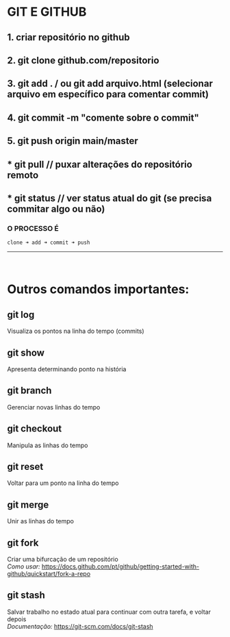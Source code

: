 # GIT E GITHUB


## 1. criar repositório no github

## 2. git clone github.com/repositorio

## 3.	 git add . / ou git add arquivo.html (selecionar arquivo em específico para 	comentar commit)

## 4.	 git commit -m "comente sobre o commit"

## 5.	 git push origin main/master 

## *	 git pull // puxar alterações do repositório remoto

## *	 git status // ver status atual do git (se precisa 	commitar algo ou não)


### O PROCESSO É

    clone ➜ add ➜ commit ➜ push

---

<br>

# Outros comandos importantes:

    
## git log  
Visualiza os pontos na linha do tempo (commits)

## git show     
 Apresenta determinando ponto na história

## git branch   
 Gerenciar novas linhas do tempo
## git checkout 
 Manipula as linhas do tempo
## git reset    
 Voltar para um ponto na linha do tempo
## git merge    
 Unir as linhas do tempo

## git fork     
 Criar uma bifurcação de um repositório   
*Como usar:* https://docs.github.com/pt/github/getting-started-with-github/quickstart/fork-a-repo


## git stash    
 Salvar trabalho no estado atual para continuar com outra tarefa, e voltar depois  
*Documentação:* https://git-scm.com/docs/git-stash